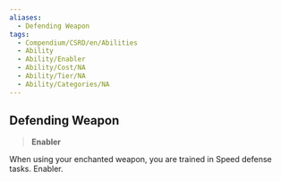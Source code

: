 ```yaml
---
aliases:
  - Defending Weapon
tags:
  - Compendium/CSRD/en/Abilities
  - Ability
  - Ability/Enabler
  - Ability/Cost/NA
  - Ability/Tier/NA
  - Ability/Categories/NA
---
```

    
      
## Defending Weapon      
>**Enabler**    
      
When using your enchanted weapon, you are trained in Speed defense tasks. Enabler.